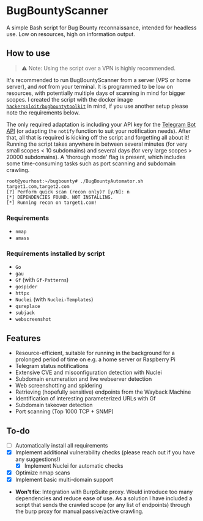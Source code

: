 # BugBountyScanner
A simple Bash script for Bug Bounty reconnaissance, intended for headless use. Low on resources, high on information output.

## How to use

> ⚠ Note: Using the script over a VPN is highly recommended.

It's recommended to run BugBountyScanner from a server (VPS or home server), and _not_ from your terminal. It is programmed to be low on resources, with potentially multiple days of scanning in mind for bigger scopes. I created the script with the docker image [`hackersploit/bugbountytoolkit`](https://github.com/AlexisAhmed/BugBountyToolkit) in mind, if you use another setup please note the requirements below.

The only required adaptation is including your API key for the [Telegram Bot API](https://core.telegram.org/bots/api) (or adapting the `notify` function to suit your notification needs). After that, all that is required is kicking off the script and forgetting all about it! Running the script takes anywhere in between several minutes (for very small scopes < 10 subdomains) and several days (for very large scopes > 20000 subdomains). A 'thorough mode' flag is present, which includes some time-consuming tasks such as port scanning and subdomain crawling.

```
root@yourhost:~/bugbounty# ./BugBountyAutomator.sh target1.com,target2.com
[?] Perform quick scan (recon only)? [y/N]: n
[*] DEPENDENCIES FOUND. NOT INSTALLING.
[*] Running recon on target1.com!
```

### Requirements

- `nmap`
- `amass`

### Requirements installed by script

- `Go`
- `gau`
- `Gf` (with `Gf-Patterns`)
- `gospider`
- `httpx`
- `Nuclei` (with `Nuclei-Templates`)
- `qsreplace`
- `subjack`
- `webscreenshot`

## Features

- Resource-efficient, suitable for running in the background for a prolonged period of time on e.g. a home server or Raspberry Pi
- Telegram status notifications
- Extensive CVE and misconfiguration detection with Nuclei
- Subdomain enumeration and live webserver detection
- Web screenshotting and spidering
- Retrieving (hopefully sensitive) endpoints from the Wayback Machine
- Identification of interesting parameterized URLs with Gf
- Subdomain takeover detection
- Port scanning (Top 1000 TCP + SNMP)

## To-do

- [ ] Automatically install all requirements
- [x] Implement additional vulnerability checks (please reach out if you have any suggestions!)
    - [x] Implement Nuclei for automatic checks
- [x] Optimize nmap scans
- [x] Implement basic multi-domain support

- **Won't fix:** Integration with BurpSuite proxy. Would introduce too many dependencies and reduce ease of use. As a solution I have included a script that sends the crawled scope (or any list of endpoints)       through the burp proxy for manual passive/active crawling.
